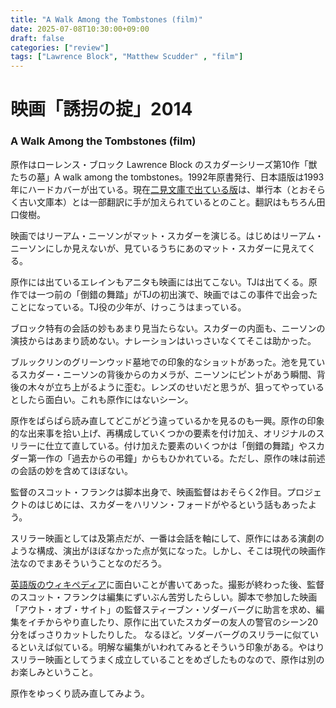 ```yaml
---
title: "A Walk Among the Tombstones (film)"
date: 2025-07-08T10:30:00+09:00
draft: false
categories: ["review"]
tags: ["Lawrence Block", "Matthew Scudder" , "film"]
---
```


# 映画「誘拐の掟」2014
### A Walk Among the Tombstones (film)

原作はローレンス・ブロック Lawrence Block のスカダーシリーズ第10作「獣たちの墓」A walk among the tombstones。1992年原書発行、日本語版は1993年にハードカバーが出ている。現在[二見文庫で出ている版](https://www.futami.co.jp/book/3661)は、単行本（とおそらく古い文庫本）とは一部翻訳に手が加えられているとのこと。翻訳はもちろん田口俊樹。

映画ではリーアム・ニーソンがマット・スカダーを演じる。はじめはリーアム・ニーソンにしか見えないが、見ているうちにあのマット・スカダーに見えてくる。

原作には出ているエレインもアニタも映画には出てこない。TJは出てくる。原作では一つ前の「倒錯の舞踏」がTJの初出演で、映画ではこの事件で出会ったことになっている。TJ役の少年が、けっこうはまっている。

ブロック特有の会話の妙もあまり見当たらない。スカダーの内面も、ニーソンの演技からはあまり読めない。ナレーションはいっさいなくてそこは助かった。

ブルックリンのグリーンウッド墓地での印象的なショットがあった。池を見ているスカダー・ニーソンの背後からのカメラが、ニーソンにピントがあう瞬間、背後の木々が立ち上がるように歪む。レンズのせいだと思うが、狙ってやっているとしたら面白い。これも原作にはないシーン。

原作をぱらぱら読み直してどこがどう違っているかを見るのも一興。原作の印象的な出来事を拾い上げ、再構成していくつかの要素を付け加え、オリジナルのスリラーに仕立て直している。付け加えた要素のいくつかは「倒錯の舞踏」やスカダー第一作の「過去からの弔鐘」からもひかれている。ただし、原作の味は前述の会話の妙を含めてほぼない。

監督のスコット・フランクは脚本出身で、映画監督はおそらく2作目。プロジェクトのはじめには、スカダーをハリソン・フォードがやるという話もあったよう。

スリラー映画としては及第点だが、一番は会話を軸にして、原作にはある演劇のような構成、演出がほぼなかった点が気になった。しかし、そこは現代の映画作法なのでまあそういうことなのだろう。

[英語版のウィキペディア](https://en.wikipedia.org/wiki/A_Walk_Among_the_Tombstones_%28film%29)に面白いことが書いてあった。撮影が終わった後、監督のスコット・フランクは編集にずいぶん苦労したらしい。脚本で参加した映画「アウト・オブ・サイト」の監督スティーブン・ソダーバーグに助言を求め、編集をイチからやり直したり、原作に出ていたスカダーの友人の警官のシーン20分をばっさりカットしたりした。
なるほど。ソダーバーグのスリラーに似ているといえば似ている。明解な編集がいわれてみるとそういう印象がある。やはりスリラー映画としてうまく成立していることをめざしたものなので、原作は別のお楽しみということ。

原作をゆっくり読み直してみよう。